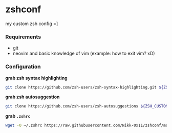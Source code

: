 # zshconf

my custom zsh config =]

### Requirements

- git
- neovim and basic knowledge of vim (example: how to exit vim? xD)

### Configuration

**grab zsh syntax highlighting**
```sh
git clone https://github.com/zsh-users/zsh-syntax-highlighting.git ${ZSH_CUSTOM:-~/.oh-my-zsh/custom}/plugins/zsh-syntax-highlighting
```

**grab zsh autosuggestion**
```sh
git clone https://github.com/zsh-users/zsh-autosuggestions ${ZSH_CUSTOM:-~/.oh-my-zsh/custom}/plugins/zsh-autosuggestions
```

**grab `.zshrc`**
```sh
wget -O ~/.zshrc https://raw.githubusercontent.com/Nikk-0x11/zshconf/main/.zshrc && source ~/.zshrc
```
